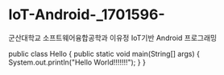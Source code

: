 # IoT-Android-_1701596-

군산대학교 소프트웨어융합공학과 이유정 IoT기반 Android 프로그래밍

public class Hello {
	public static void main(String[] args) {
		System.out.println("Hello World!!!!!!!");
	}
}
